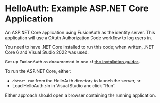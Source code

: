 # HelloAuth: Example ASP.NET Core Application

An ASP.NET Core application using FusionAuth as the identity server. This application will use a OAuth Authorization Code workflow to log users in.

You need to have .NET Core installed to run this code; when written, .NET Core 6 and Visual Studio 2022 was used.

Set up FusionAuth as documented in one of [the installation guides](https://fusionauth.io/docs/v1/tech/installation-guide/).

To run the ASP.NET Core, either:

* `dotnet run` from the HelloAuth directory to launch the server, or
* Load HelloAuth.sln in Visual Studio and click "Run".

Either approach should open a browser containing the running application.
